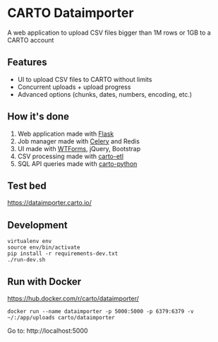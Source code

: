 CARTO Dataimporter
==================

A web application to upload CSV files bigger than 1M rows or 1GB to a CARTO account

Features
--------

- UI to upload CSV files to CARTO without limits
- Concurrent uploads + upload progress
- Advanced options (chunks, dates, numbers, encoding, etc.)

How it's done
-------------

1. Web application made with [Flask](http://flask.pocoo.org/)
2. Job manager made with [Celery](http://www.celeryproject.org/) and Redis
3. UI made with [WTForms](https://wtforms.readthedocs.io/en/latest/), jQuery, Bootstrap
4. CSV processing made with [carto-etl](https://github.com/CartoDB/carto-etl)
5. SQL API queries made with [carto-python](https://github.com/CartoDB/carto-python)

Test bed
--------

https://dataimporter.carto.io/

Development
-----------

```
virtualenv env
source env/bin/activate
pip install -r requirements-dev.txt
./run-dev.sh
```

Run with Docker
---------------

https://hub.docker.com/r/carto/dataimporter/

`docker run --name dataimporter -p 5000:5000 -p 6379:6379 -v ~/:/app/uploads carto/dataimporter`

Go to: http://localhost:5000
